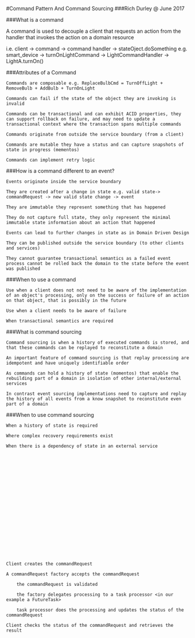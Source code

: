 #Command Pattern And Command Sourcing
###Rich Durley @ June 2017

###What is a command

A command is used to decouple a client that requests an action from the handler that invokes the action on a domain resource

i.e. client -> command -> command handler -> stateOject.doSomething
e.g. smart_device -> turnOnLightCommand -> LightCommandHandler -> LightA.turnOn()

###Attributes of a Command

    Commands are composable e.g. ReplaceBulbCmd = TurnOffLight + RemoveBulb + AddBulb + TurnOnLight

    Commands can fail if the state of the object they are invoking is invalid

    Commands can be transactional and can exhibit ACID properties, they can support rollback on failure, and may need to update a transactional context where the transaction spans multiple commands

    Commands originate from outside the service boundary (from a client)

    Commands are mutable they have a status and can capture snapshots of state in progress (mementos)

    Commands can implement retry logic

###How is a command different to an event?

    Events originate inside the service boundary

    They are created after a change in state e.g. valid state-> commandRequest -> new valid state change -> event

    They are immutable they represent something that has happened

    They do not capture full state, they only represent the minimal immutable state information about an action that happened

    Events can lead to further changes in state as in Domain Driven Design

    They can be published outside the service boundary (to other clients and services)

    They cannot guarantee transactional semantics as a failed event process cannot be rolled back the domain to the state before the event was published

###When to use a command

    Use when a client does not not need to be aware of the implementation of an object's processing, only on the success or failure of an action on that object, that is possibly in the future

    Use when a client needs to be aware of failure

    When transactional semantics are required

###What is command sourcing

    Command sourcing is when a history of executed commands is stored, and that these commands can be replayed to reconstitute a domain

    An important feature of command sourcing is that replay processing are idempotent and have uniquely identifiable order

    As commands can hold a history of state (momentos) that enable the rebuilding part of a domain in isolation of other internal/external services

    In contrast event sourcing implementations need to capture and replay the history of all events from a know snapshot to reconstitute even part of a domain

###When to use command sourcing

    When a history of state is required

    Where complex recovery requirements exist

    When there is a dependency of state in an external service






















    Client creates the commandRequest

    A commandRequest factory accepts the commandRequest

        the commandRequest is validated

        the factory delegates processing to a task processor <in our example a FutureTask>

        task processor does the processing and updates the status of the commandRequest

    Client checks the status of the commandRequest and retrieves the result


